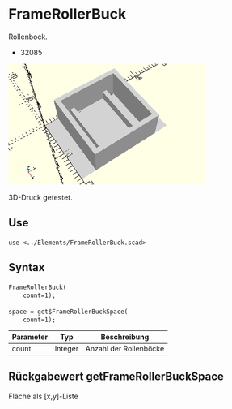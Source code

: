 # FrameRollerBuck
Rollenbock.
- 32085

![FrameRollerBuck](../../images/FrameRollerBuck.png)

3D-Druck getestet.

## Use
```
use <../Elements/FrameRollerBuck.scad>
```

## Syntax
```
FrameRollerBuck(
    count=1);

space = get$FrameRollerBuckSpace(
    count=1);
```

| Parameter | Typ | Beschreibung |
| ------ | ------ | ------ |
| count | Integer | Anzahl der Rollenböcke |

## Rückgabewert getFrameRollerBuckSpace
Fläche als \[x,y]-Liste